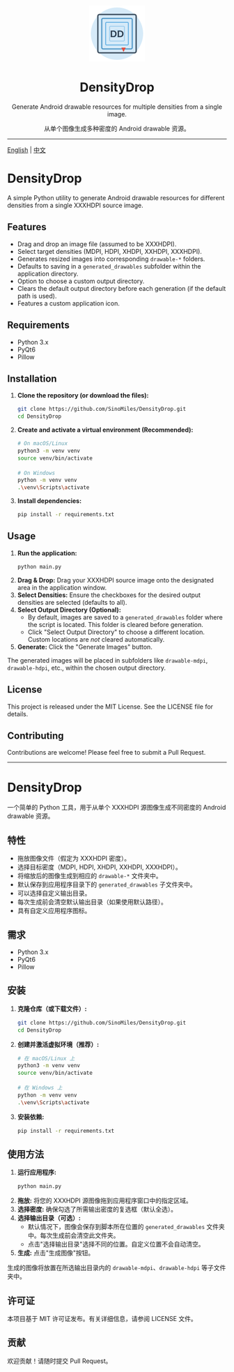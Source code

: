 <div align="center">
    <img src="icon.svg" alt="DensityDrop Icon" width="128" height="128" />
    <h1>DensityDrop</h1>
    <p>Generate Android drawable resources for multiple densities from a single image.</p>
    <p>从单个图像生成多种密度的 Android drawable 资源。</p>
</div>

---

[English](#english) | [中文](#中文)

<a id="english"></a>
# DensityDrop

A simple Python utility to generate Android drawable resources for different densities from a single XXXHDPI source image.

## Features

*   Drag and drop an image file (assumed to be XXXHDPI).
*   Select target densities (MDPI, HDPI, XHDPI, XXHDPI, XXXHDPI).
*   Generates resized images into corresponding `drawable-*` folders.
*   Defaults to saving in a `generated_drawables` subfolder within the application directory.
*   Option to choose a custom output directory.
*   Clears the default output directory before each generation (if the default path is used).
*   Features a custom application icon.

## Requirements

*   Python 3.x
*   PyQt6
*   Pillow

## Installation

1.  **Clone the repository (or download the files):**
    ```bash
    git clone https://github.com/SinoMiles/DensityDrop.git
    cd DensityDrop
    ```
2.  **Create and activate a virtual environment (Recommended):**
    ```bash
    # On macOS/Linux
    python3 -m venv venv
    source venv/bin/activate

    # On Windows
    python -m venv venv
    .\venv\Scripts\activate
    ```
3.  **Install dependencies:**
    ```bash
    pip install -r requirements.txt
    ```

## Usage

1.  **Run the application:**
    ```bash
    python main.py
    ```
2.  **Drag & Drop:** Drag your XXXHDPI source image onto the designated area in the application window.
3.  **Select Densities:** Ensure the checkboxes for the desired output densities are selected (defaults to all).
4.  **Select Output Directory (Optional):**
    *   By default, images are saved to a `generated_drawables` folder where the script is located. This folder is cleared before generation.
    *   Click "Select Output Directory" to choose a different location. Custom locations are *not* cleared automatically.
5.  **Generate:** Click the "Generate Images" button.

The generated images will be placed in subfolders like `drawable-mdpi`, `drawable-hdpi`, etc., within the chosen output directory.

## License

This project is released under the MIT License. See the LICENSE file for details.

## Contributing

Contributions are welcome! Please feel free to submit a Pull Request.

---

<a id="中文"></a>
# DensityDrop

一个简单的 Python 工具，用于从单个 XXXHDPI 源图像生成不同密度的 Android drawable 资源。

## 特性

*   拖放图像文件（假定为 XXXHDPI 密度）。
*   选择目标密度（MDPI, HDPI, XHDPI, XXHDPI, XXXHDPI）。
*   将缩放后的图像生成到相应的 `drawable-*` 文件夹中。
*   默认保存到应用程序目录下的 `generated_drawables` 子文件夹中。
*   可以选择自定义输出目录。
*   每次生成前会清空默认输出目录（如果使用默认路径）。
*   具有自定义应用程序图标。

## 需求

*   Python 3.x
*   PyQt6
*   Pillow

## 安装

1.  **克隆仓库（或下载文件）:**
    ```bash
    git clone https://github.com/SinoMiles/DensityDrop.git
    cd DensityDrop
    ```
2.  **创建并激活虚拟环境（推荐）:**
    ```bash
    # 在 macOS/Linux 上
    python3 -m venv venv
    source venv/bin/activate

    # 在 Windows 上
    python -m venv venv
    .\venv\Scripts\activate
    ```
3.  **安装依赖:**
    ```bash
    pip install -r requirements.txt
    ```

## 使用方法

1.  **运行应用程序:**
    ```bash
    python main.py
    ```
2.  **拖放:** 将您的 XXXHDPI 源图像拖到应用程序窗口中的指定区域。
3.  **选择密度:** 确保勾选了所需输出密度的复选框（默认全选）。
4.  **选择输出目录（可选）:**
    *   默认情况下，图像会保存到脚本所在位置的 `generated_drawables` 文件夹中。每次生成前会清空此文件夹。
    *   点击"选择输出目录"选择不同的位置。自定义位置不会自动清空。
5.  **生成:** 点击"生成图像"按钮。

生成的图像将放置在所选输出目录内的 `drawable-mdpi`、`drawable-hdpi` 等子文件夹中。

## 许可证

本项目基于 MIT 许可证发布。有关详细信息，请参阅 LICENSE 文件。

## 贡献

欢迎贡献！请随时提交 Pull Request。 